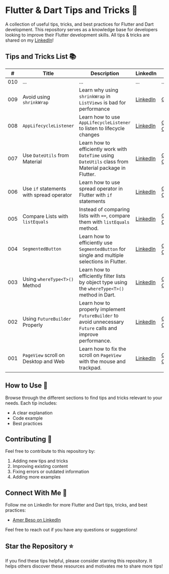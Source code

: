 # Flutter & Dart Tips and Tricks 🚀

A collection of useful tips, tricks, and best practices for Flutter and Dart development.
This repository serves as a knowledge base for developers looking to improve their Flutter development skills.
All tips & tricks are shared on my [LinkedIn](https://www.linkedin.com/in/amer-beso/)! 

## Tips and Tricks List 📚

| # | Title | Description | LinkedIn | GitHub |
|---|-------|-------------|-----------|-----------|
| 010 | ... | ... | ... | ... |
| 009 | Avoid using `shrinkWrap` | Learn why using `shrinkWrap` in `ListViews` is bad for performance | [LinkedIn](https://www.linkedin.com/feed/update/urn:li:activity:7333435629151617025/) | [GitHub](https://github.com/abeso1/flutter-dart-tips-and-tricks/blob/main/tips_and_tricks/009%20-%20Avoid%20using%20shrinkWrap/index.md) |
| 008 | `AppLifecycleListener` | Learn how to use `AppLifecycleListener` to listen to lifecycle changes | [LinkedIn](https://www.linkedin.com/feed/update/urn:li:activity:7331261300372574209/) | [GitHub Overview](https://github.com/abeso1/flutter-dart-tips-and-tricks/blob/main/tips_and_tricks/008%20-%20How%20to%20use%20AppLifecycleListener%3F/index.md) |
| 007 | Use `DateUtils` from Material | Learn how to efficiently work with `DateTime` using `DateUtils` class from Material package in Flutter. | [LinkedIn](https://www.linkedin.com/posts/amer-beso_dart-flutter-flutterdevelopment-activity-7330162856815968257-lrGY) | [GitHub Overview](https://github.com/abeso1/flutter-dart-tips-and-tricks/tree/main/tips_and_tricks/007%20-%20DateUtils%20from%20material/index.md) |
| 006 | Use `if` statements with spread operator | Learn how to use spread operator in Flutter with `if` statements | [LinkedIn](https://www.linkedin.com/posts/amer-beso_flutter-flutterdevelopment-tipsandtricks-activity-7329068138484940800-31QJ) | [GitHub Overview](https://github.com/abeso1/flutter-dart-tips-and-tricks/blob/main/tips_and_tricks/006%20-%20Use%20'if'%20statements%20with%20spread%20operator/index.md) |
| 005 | Compare Lists with `listEquals` | Instead of comparing lists with `==`, compare them with `listEquals` method. | [LinkedIn](https://www.linkedin.com/feed/update/urn:li:activity:7328724576488591361/) | [GitHub Overview](https://github.com/abeso1/flutter-dart-tips-and-tricks/blob/main/tips_and_tricks/005%20-%20Compare%20two%20lists%20by%20listEquals/index.md) |
| 004 | `SegmentedButton` | Learn how to efficiently use `SegmentedButton` for single and multiple selections in Flutter. | [LinkedIn](https://www.linkedin.com/feed/update/urn:li:activity:7327996044103827456/) | [GitHub Overview](https://github.com/abeso1/flutter-dart-tips-and-tricks/tree/main/tips_and_tricks/004%20-%20SegmentedButton%20Example/index.md) |
| 003 | Using `whereType<T>()` Method | Learn how to efficiently filter lists by object type using the `whereType<T>()` method in Dart. | [LinkedIn](https://www.linkedin.com/feed/update/urn:li:activity:7326546515131285504/) | [GitHub Overview](https://github.com/abeso1/flutter-dart-tips-and-tricks/tree/main/tips_and_tricks/003%20-%20How%20to%20utilize%20whereType%3C%3E%20method%3F/index.md) |
| 002 | Using `FutureBuilder` Properly | Learn how to properly implement `FutureBuilder` to avoid unnecessary `Future` calls and improve performance. | [LinkedIn](https://www.linkedin.com/feed/update/urn:li:activity:7326191684671750144/) | [GitHub Overview](https://github.com/abeso1/flutter-dart-tips-and-tricks/tree/main/tips_and_tricks/002%20-%20FutureBuilder%20used%20properly/index.md) |
| 001 | `PageView` scroll on Desktop and Web | Learn how to fix the scroll on `PageView` with the mouse and trackpad. | [LinkedIn](https://www.linkedin.com/feed/update/urn:li:activity:7325814193587154944/) | [GitHub Overview](https://github.com/abeso1/flutter-dart-tips-and-tricks/tree/main/tips_and_tricks/001%20-%20PageView%20scroll%20on%20Desktop%20and%20Web/index.md) |

## How to Use 🎯

Browse through the different sections to find tips and tricks relevant to your needs. Each tip includes:
- A clear explanation
- Code example
- Best practices

## Contributing 🤝

Feel free to contribute to this repository by:
1. Adding new tips and tricks
2. Improving existing content
3. Fixing errors or outdated information
4. Adding more examples

## Connect With Me 👋

Follow me on LinkedIn for more Flutter and Dart tips, tricks, and best practices:
- [Amer Beso on LinkedIn](https://www.linkedin.com/in/amer-beso/)

Feel free to reach out if you have any questions or suggestions!

## Star the Repository ⭐

If you find these tips helpful, please consider starring this repository. It helps others discover these resources and motivates me to share more tips!
